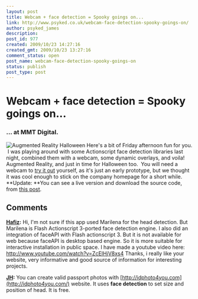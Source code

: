 ```yaml
---
layout: post
title: Webcam + face detection = Spooky goings on...
link: http://www.psyked.co.uk/webcam-face-detection-spooky-goings-on/
author: psyked_james
description: 
post_id: 977
created: 2009/10/23 14:27:16
created_gmt: 2009/10/23 13:27:16
comment_status: open
post_name: webcam-face-detection-spooky-goings-on
status: publish
post_type: post
---
```


# Webcam + face detection = Spooky goings on...

### ... at MMT Digital.

![Augmented Reality Halloween](http://uploads.psyked.co.uk/2009/10/halloween.jpg) Here's a bit of Friday afternoon fun for you.  I was playing around with some Actionscript face detection libraries last night, combined them with a webcam, some dynamic overlays, and voila! Augmented Reality, and just in time for Halloween too.  You will need a webcam to [try it out](http://www.mmtdigital.co.uk/RVEc4d1cd790afe4ac4be58071a72c98148,,.aspx) yourself, as it's just an early prototype, but we thought it was cool enough to stick on the company homepage for a short while. **Update: **You can see a live version and download the source code, from [this post](/adobe/flash/webcam-face-detection-demo-now-with-source.htm).

## Comments

**[Hafiz](#709 "2009-11-26 06:34:33"):** Hi, I'm not sure if this app used Marilena for the head detection. But Marilena is Flash Actionscript 3-ported face detection engine. I also did an integration of faceAPI with Flash actionscript 3. But it is not available for web because faceAPI is desktop based engine. So it is more suitable for interactive installation in public space. I have made a youtube video here: http://www.youtube.com/watch?v=ZcEIHjV8xs4 Thanks, i really like your website, very informative and good source of information for interesting projects.

**[JH](#710 "2009-12-03 21:58:47"):** You can create valid passport photos with [http://idphoto4you.com](http://idphoto4you.com/) website. It uses **face detection** to set size and position of head. It is free.

